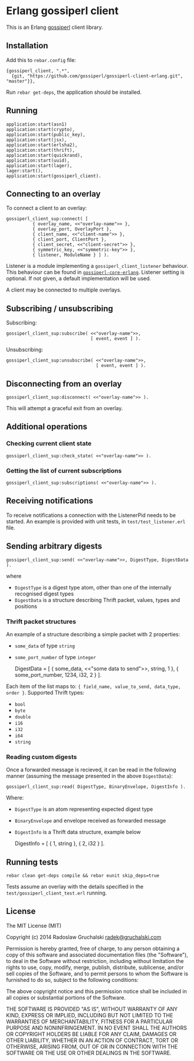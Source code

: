 # Erlang gossiperl client

This is an Erlang [gossiperl](http://gossiperl.com) client library.

## Installation

Add this to `rebar.config` file:

    {gossiperl_client, ".*",
      {git, "https://github.com/gossiperl/gossiperl-client-erlang.git", "master"}},

Run `rebar get-deps`, the application should be installed.

## Running

    application:start(asn1)
    application:start(crypto),
    application:start(public_key),
    application:start(jsx),
    application:start(erlsha2),
    application:start(thrift),
    application:start(quickrand),
    application:start(uuid),
    application:start(lager),
    lager:start(),
    application:start(gossiperl_client).

## Connecting to an overlay

To connect a client to an overlay:

    gossiperl_client_sup:connect( [
              { overlay_name, <<"overlay-name">> },
              { overlay_port, OverlayPort },
              { client_name, <<"client-name">> },
              { client_port, ClientPort },
              { client_secret, <<"client-secret">> },
              { symmetric_key, <<"symmetric-key">> },
              { listener, ModuleName } ] ).

Listener is a module implementing a `gossiperl_client_listener` behaviour. This behaviour can be found in [`gossiperl-core-erlang`](https://github.com/gossiperl/gossiperl-core-erlang/blob/master/src/gossiperl_client_listener.erl). Listener setting is optional. If not given, a default implementation will be used.

A client may be connected to multiple overlays.

## Subscribing / unsubscribing

Subscribing:

    gossiperl_client_sup:subscribe( <<"overlay-name">>,
                                    [ event, event ] ).

Unsubscribing:

    gossiperl_client_sup:unsubscribe( <<"overlay-name">>,
                                      [ event, event ] ).

## Disconnecting from an overlay

    gossiperl_client_sup:disconnect( <<"overlay-name">> ).

This will attempt a graceful exit from an overlay.

## Additional operations

### Checking current client state

    gossiperl_client_sup:check_state( <<"overlay-name">> ).

### Getting the list of current subscriptions

    gossiperl_client_sup:subscriptions( <<"overlay-name">> ).

## Receiving notifications

To receive notifications a connection with the ListenerPid needs to be started. An example is provided with unit tests, in `test/test_listener.erl` file.

## Sending arbitrary digests

    gossiperl_client_sup:send( <<"overlay-name">>, DigestType, DigestData ).

where

- `DigestType` is a digest type atom, other than one of the internally recognised digest types
- `DigestData` is a structure describing Thrift packet, values, types and positions

### Thrift packet structures

An example of a structure describing a simple packet with 2 properties:

- `some_data` of type `string`
- `some_port_number` of type `integer`

    DigestData = [ { some_data, <<"some data to send">>, string, 1 },
                   { some_port_number, 1234, i32, 2 } ].

Each item of the list maps to: `{ field_name, value_to_send, data_type, order }`. Supported Thrift types:

- `bool`
- `byte`
- `double`
- `i16`
- `i32`
- `i64`
- `string`

### Reading custom digests

Once a forwarded message is recieved, it can be read in the following manner (assuming the message presented in the above `DigestData`):

    gossiperl_client_sup:read( DigestType, BinaryEnvelope, DigestInfo ).

Where:

- `DigestType` is an atom representing expected digest type
- `BinaryEnvelope` and envelope received as forwarded message
- `DigestInfo` is a Thrift data structure, example below

    DigestInfo = [ { 1, string },
                   { 2, i32 } ].

## Running tests

    rebar clean get-deps compile && rebar eunit skip_deps=true

Tests assume an overlay with the details specified in the `test/gossiperl_client_test.erl` running.

## License

The MIT License (MIT)

Copyright (c) 2014 Radoslaw Gruchalski <radek@gruchalski.com>

Permission is hereby granted, free of charge, to any person obtaining a copy
of this software and associated documentation files (the "Software"), to deal
in the Software without restriction, including without limitation the rights
to use, copy, modify, merge, publish, distribute, sublicense, and/or sell
copies of the Software, and to permit persons to whom the Software is
furnished to do so, subject to the following conditions:

The above copyright notice and this permission notice shall be included in
all copies or substantial portions of the Software.

THE SOFTWARE IS PROVIDED "AS IS", WITHOUT WARRANTY OF ANY KIND, EXPRESS OR
IMPLIED, INCLUDING BUT NOT LIMITED TO THE WARRANTIES OF MERCHANTABILITY,
FITNESS FOR A PARTICULAR PURPOSE AND NONINFRINGEMENT. IN NO EVENT SHALL THE
AUTHORS OR COPYRIGHT HOLDERS BE LIABLE FOR ANY CLAIM, DAMAGES OR OTHER
LIABILITY, WHETHER IN AN ACTION OF CONTRACT, TORT OR OTHERWISE, ARISING FROM,
OUT OF OR IN CONNECTION WITH THE SOFTWARE OR THE USE OR OTHER DEALINGS IN
THE SOFTWARE.